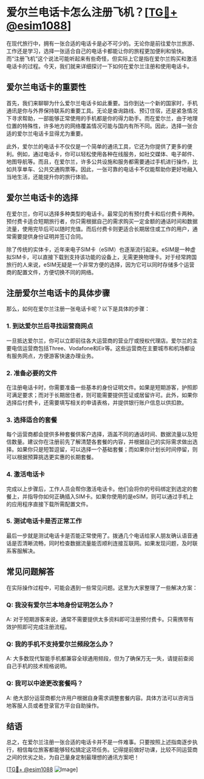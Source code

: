 # 爱尔兰电话卡怎么注册飞机？[[TG💪+ @esim1088](https://t.me/s/esim1088)]

在现代旅行中，拥有一张合适的电话卡是必不可少的。无论你是前往爱尔兰旅游、工作还是学习，选择一张适合自己的电话卡都能让你的旅程更加便利和愉快。而“注册飞机”这个说法可能听起来有些奇怪，但实际上它是指在爱尔兰购买和激活电话卡的过程。今天，我们就来详细探讨一下如何在爱尔兰注册和使用电话卡。

## 爱尔兰电话卡的重要性

首先，我们来聊聊为什么爱尔兰电话卡如此重要。当你到达一个新的国家时，手机通讯是你与外界保持联系的重要工具。无论是查询路线、预订住宿，还是紧急情况下寻求帮助，一部能够正常使用的手机都是你的得力助手。而在爱尔兰，由于地理位置的特殊性，许多地方的网络覆盖情况可能与国内有所不同。因此，选择一张合适的爱尔兰电话卡显得尤为重要。

此外，爱尔兰的电话卡不仅仅是一个简单的通讯工具，它还为你提供了更多的便利。例如，通过电话卡，你可以轻松使用各种在线服务，如社交媒体、电子邮件、地图导航等。而且，在爱尔兰，许多公共设施和服务都需要通过手机进行操作，比如共享单车、公共交通购票等。因此，一张可靠的电话卡不仅能帮助你更好地融入当地生活，还能提升你的旅行体验。

## 爱尔兰电话卡的选择

在爱尔兰，你可以选择多种类型的电话卡。最常见的有预付费卡和后付费卡两种。预付费卡适合短期旅行者，你只需根据自己的需求购买一定金额的通话时间和数据流量，使用完毕后可以随时充值。而后付费卡则更适合长期居住或工作的用户，通常需要提供身份证明并签订合同。

除了传统的实体卡，近年来电子SIM卡（eSIM）也逐渐流行起来。eSIM是一种虚拟SIM卡，可以直接下载到支持该功能的设备上，无需更换物理卡。对于经常跨国旅行的人来说，eSIM无疑是一个非常方便的选择，因为它可以同时存储多个运营商的配置文件，方便切换不同的网络。

## 注册爱尔兰电话卡的具体步骤

那么，如何在爱尔兰注册一张电话卡呢？以下是具体的步骤：

### 1. 到达爱尔兰后寻找运营商网点

一旦抵达爱尔兰，你可以立即前往各大运营商的营业厅或授权代理店。爱尔兰的主要电信运营商包括Three、Vodafone和Eir等。这些运营商在主要城市和机场都设有服务网点，方便游客快速办理业务。

### 2. 准备必要的文件

在注册电话卡时，你需要准备一些基本的身份证明文件。如果是短期游客，护照即可满足要求；而对于长期居住者，则可能需要提供签证或居留许可。此外，如果你选择后付费卡，还需要填写相关的申请表格，并提供银行账户信息以供扣款。

### 3. 选择适合的套餐

每个运营商都会提供多种套餐供客户选择，涵盖不同的通话时间、数据流量以及短信数量。建议你在注册前先了解清楚各套餐的内容，并根据自己的实际需求做出选择。如果你只是短暂逗留，可以选择一个基础套餐；而如果你计划长时间停留，则可以根据预算挑选更实惠的长期套餐。

### 4. 激活电话卡

完成以上步骤后，工作人员会帮你激活电话卡。他们会将你的号码绑定到选定的套餐上，并指导你如何正确插入SIM卡。如果你使用的是eSIM，则可以通过手机上的应用程序直接下载所需配置文件。

### 5. 测试电话卡是否正常工作

最后一步就是测试电话卡是否能正常使用了。拨通几个电话给家人朋友确认语音通话是否清晰流畅，同时检查数据流量能否顺利连接互联网。如果发现问题，及时联系客服解决。

## 常见问题解答

在实际操作过程中，可能会遇到一些常见问题。这里为大家整理了一些解决方案：

### Q: 我没有爱尔兰本地身份证明怎么办？
A: 对于短期游客来说，通常不需要提供太多资料即可注册预付费卡。只需携带有效护照即可完成注册流程。

### Q: 我的手机不支持爱尔兰频段怎么办？
A: 大多数现代智能手机都兼容全球通用频段，但为了确保万无一失，请提前查阅自己手机的技术规格说明。

### Q: 我可以中途更改套餐吗？
A: 绝大部分运营商都允许用户根据自身需求调整套餐内容。具体方法可以咨询当地客服人员或者登录官方平台自助操作。

## 结语

总之，在爱尔兰注册一张合适的电话卡并不是一件难事。只要按照上述指南逐步执行，相信每位旅客都能够轻松搞定这项任务。记得提前做好功课，比较不同运营商之间的优劣之处，为自己量身定制最理想的通讯方案吧！

[[TG💪+ @esim1088](https://t.me/s/esim1088) ![Image](https://i.postimg.cc/4NQfJmqS/Snipaste-2025-05-13-00-14-12.png)]